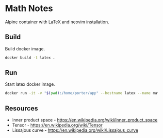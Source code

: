 # Math Notes

Alpine container with LaTeX and neovim installation.

## Build

Build docker image.

```sh
docker build -t latex .
```

## Run

Start latex docker image.

```sh
docker run -it -v "$(pwd):/home/porter/app" --hostname latex --name maths latex
```

## Resources

  - Inner product space - <https://en.wikipedia.org/wiki/Inner_product_space>
  - Tensor - <https://en.wikipedia.org/wiki/Tensor>
  - Lissajous curve - <https://en.wikipedia.org/wiki/Lissajous_curve>

